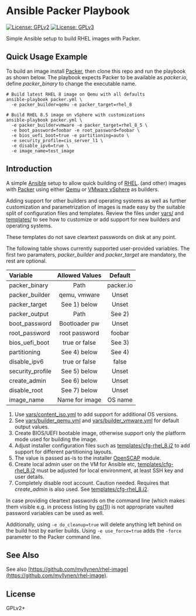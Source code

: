 # Ansible Packer Playbook

[![License: GPLv2](https://img.shields.io/badge/license-GPLv2-brightgreen.svg)](https://www.gnu.org/licenses/old-licenses/gpl-2.0.en.html)
[![License: GPLv3](https://img.shields.io/badge/license-GPLv3-brightgreen.svg)](https://www.gnu.org/licenses/gpl-3.0)

Simple Ansible setup to build RHEL images with Packer.

## Quick Usage Example

To build an image install [Packer](https://www.packer.io/), then clone
this repo and run the playbook as shown below. The playbook expects
Packer to be available as _packer.io_, define _packer\_binary_ to
change the executable name.

```
# Build latest RHEL 8 image on Qemu with all defaults
ansible-playbook packer.yml \
  -e packer_builder=qemu -e packer_target=rhel_8

# Build RHEL 8.5 image on vSphere with customizations
ansible-playbook packer.yml \
  -e packer_builder=vmware -e packer_target=rhel_8_5 \
  -e boot_password=foobar -e root_password=foobar \
  -e bios_uefi_boot=true -e partitioning=auto \
  -e security_profile=cis_server_l1 \
  -e disable_ipv6=true \
  -e image_name=test_image
```

## Introduction

A simple [Ansible](https://www.ansible.com/) setup to allow quick
building of
[RHEL](https://www.redhat.com/en/technologies/linux-platforms/enterprise-linux).
(and other) images with [Packer](https://www.packer.io/) using either
[Qemu](https://www.packer.io/docs/builders/qemu) or
[VMware vSphere](https://www.packer.io/docs/builders/vsphere/vsphere-iso)
as builders.

Adding support for other builders and operating systems as well as
further customization and parametrization of images is made easy by the
suitable split of configuration files and templates. Review the files
under [vars/](vars/) and [templates/](templates/) to see how to
customize or add support for new builders and operating systems.

These templates do not save cleartext passwords on disk at any point.

The following table shows currently supported user-provided variables.
The first two paramaters, _packer\_builder_ and _packer\_target_ are
mandatory, the rest are optional.

| Variable         |  Allowed Values  |  Default  |
|:-----------------|:----------------:|:---------:|
| packer_binary    |      Path        | packer.io |
| packer_builder   |  qemu, vmware    |   Unset   |
| packer_target    |  See 1) below    |   Unset   |
| packer_output    |      Path        |   See 2)  |
| boot_password    |  Bootloader pw   |   Unset   |
| root_password    |  root password   |   foobar  |
| bios_uefi\_boot  |  true or false   |   See 3)  |
| partitioning     |  See 4) below    |   See 4)  |
| disable_ipv6     |  true or false   |   false   |
| security_profile |  See 5) below    |   Unset   |
| create_admin     |  See 6) below    |   Unset   |
| disable_root     |  See 7) below    |   Unset   |
| image_name       |  Name for image  |  OS name  |

1. Use [vars/content_iso.yml](vars/content_iso.yml) to add support
   for additional OS versions.
2. See [vars/builder_qemu.yml](vars/builder_qemu.yml) and
   [vars/builder_vmware.yml](vars/builder_vmware.yml) for default
   output values.
3. Create BIOS/UEFI bootable image, otherwise support only the
   platform mode used for building the image.
4. Adjust installer configuration files such as
   [templates/cfg-rhel_8.j2](templates/cfg-rhel_8.j2)
   to add support for different partitioning layouts.
5. The value is passed as-is to the installer
   [OpenSCAP](https://www.open-scap.org/) module.
6. Create local admin user on the VM for Ansible etc,
   [templates/cfg-rhel_8.j2](templates/cfg-rhel_8.j2) must be
   adjusted for local environment, at least SSH key and user details.
7. Completely disable root account. Caution needed. Requires that
   _create\_admin_ is also used. See
   [templates/cfg-rhel_8.j2](templates/cfg-rhel_8.j2).

In case providing cleartext passwords on the command line (which makes
them visible e.g. in process listing by
[ps(1)](https://man7.org/linux/man-pages/man1/ps.1.html))
is not appropriate vaulted password variables can be used as well.

Additionally, using `-e do_cleanup=true` will delete anything left
behind on the build host by earlier builds. Using `-e use_force=true`
adds the `-force` parameter to the Packer command line.

## See Also

See also
[https://github.com/myllynen/rhel-image](https://github.com/myllynen/rhel-image).

## License

GPLv2+
